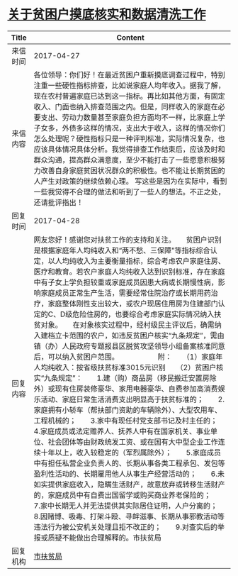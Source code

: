 # [关于贫困户摸底核实和数据清洗工作](http://www.shangluo.gov.cn/zmhd/ldxxxx.jsp?urltype=leadermail.LeaderMailContentUrl&wbtreeid=1112&leadermailid=4102)

| Title |                                                                                                                                                                                                                                                                                                                                                                                                       Content                                                                                                                                                                                                                                                                                                                                                                                                       |
|:-----:|---------------------------------------------------------------------------------------------------------------------------------------------------------------------------------------------------------------------------------------------------------------------------------------------------------------------------------------------------------------------------------------------------------------------------------------------------------------------------------------------------------------------------------------------------------------------------------------------------------------------------------------------------------------------------------------------------------------------------------------------------------------------------------------------------------------------|
| 来信时间  | 2017-04-27                                                                                                                                                                                                                                                                                                                                                                                                                                                                                                                                                                                                                                                                                                                                                                                                          |
| 来信内容  | 各位领导：你们好！在最近贫困户重新摸底调查过程中，特别注重一些硬性指标排查，比如说家庭人均年收入。据我了解，现在农村普遍家庭已达到这一指标。再比如其他方面，有固定收入、门面也纳入排查范围之内。但是，同样收入的家庭在必要支出、劳动力数量甚至家庭负担方面均不一样，比家庭上学子女多，外债多这样的情况，支出大于收入，这样的情况你们怎么处理呢？硬性指标只是一种评判标准，实际情况复杂，也应该具体情况具体分析。我觉得排查工作结束后，应该及时和群众沟通，提高群众满意度，至少不能打击了一些愿意积极努力改善自身家庭贫困状况群众的积极性。也不能让长期贫困的人产生对政策的继续依赖心理。 写这些是因为在实际中，看到一些我觉得不合理的做法和听到了一些人的想法。不正之处，还请批评指出！                                                                                                                                                                                                                                                                                                                                                                                                                                                                        |
| 回复时间  | 2017-04-28                                                                                                                                                                                                                                                                                                                                                                                                                                                                                                                                                                                                                                                                                                                                                                                                          |
| 回复内容  | 网友您好！感谢您对扶贫工作的支持和关注。　　贫困户识别是根据家庭年人均纯收入和“两不愁、三保障”等指标综合认定，以人均纯收入为主要衡量指标，综合考虑农户家庭住房、医疗和教育。若农户家庭人均纯收入达到识别标准，存在家庭中有子女上学负担较重或家庭成员因患大病或长期慢性病，影响家庭成员正常生产生活，需要经常住院治疗或长期用药治疗，家庭整体刚性支出较大，或农户现居住用房为住建部门认定的C、D级危险住房的，也要综合考虑家庭实际情况纳入扶贫对象。　　在对象核实过程中，经村级民主评议后，确需纳入建档立卡范围的农户，如违反贫困户核实“九条规定”，需由镇（办）人民政府专题报县区脱贫攻坚领导小组备案核准同意后，可以纳入贫困户范围。　　　　　　附：　　（1）家庭年人均纯收入：按省级扶贫标准3015元识别　　（2）贫困户核实“九条规定”：　　1.建（购）商品房（移民搬迁安置房除外）或现有住房装修豪华、家用电器豪华、自费参加高消费娱乐活动、家庭日常生活消费支出明显高于扶贫标准的；　　2.家庭拥有小轿车（帮扶部门资助的车辆除外）、大型农用车、工程机械的；　　3.家中有现任村党支部书记及村主任的；　　4.家庭成员或法定赡养人、抚养人中有在国家机关、事业单位、社会团体等由财政统发工资、或在国有大中型企业工作连续十年以上，收入较稳定的（军烈属除外）；　　5.家庭成员中有担任私营企业负责人的、长期从事各类工程承包、发包等盈利性活动的、长期雇用他人从事生产经营活动的；　　6.未如实提供家庭收入，隐瞒生活财产，故意放弃或转移生活财产的，家庭成员中有自费出国留学或购买商业养老保险的；　　7.家中长期无人并无法提供其实际居住证明，人户分离的；　　8.因赌博、吸毒、打架斗殴、寻衅滋事、长期从事邪教活动等违法行为被公安机关处理且拒不改正的；　　9.对查实后的举报或质疑不能做出合理解释的。市扶贫局 |
| 回复机构  | [市扶贫局](../../category/agencies/市扶贫局.md)                                                                                                                                                                                                                                                                                                                                                                                                                                                                                                                                                                                                                                                                                                                                                                             |